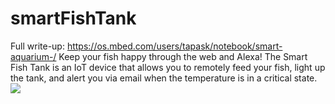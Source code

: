# smartFishTank
Full write-up: https://os.mbed.com/users/tapask/notebook/smart-aquarium-/ 
Keep your fish happy through the web and Alexa! The Smart Fish Tank is an IoT device that allows you to remotely feed your fish, light up the tank, and alert you via email when the temperature is in a critical state.
<img src="https://os.mbed.com/media/uploads/tapask/image003.png">
